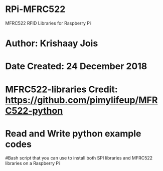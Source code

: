 # RPi-MFRC522
MFRC522 RFID Libraries for Raspberry Pi
# Author: Krishaay Jois
# Date Created: 24 December 2018
# MFRC522-libraries Credit: https://github.com/pimylifeup/MFRC522-python 
# Read and Write python example codes
#Bash script that you can use to install both SPI libraries and MFRC522 libraries on a Raspberry Pi
